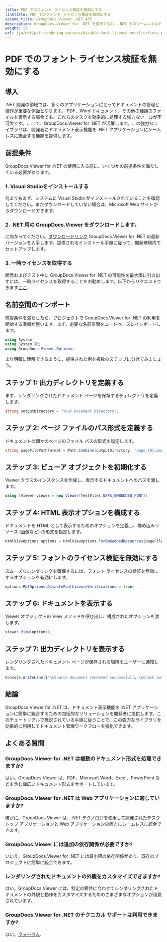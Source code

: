 ```yaml
---
title: PDF でのフォント ライセンス検証を無効にする
linktitle: PDF でのフォント ライセンス検証を無効にする
second_title: GroupDocs.Viewer .NET API
description: GroupDocs.Viewer for .NET を使用すると、.NET でのシームレスなドキュメント表示機能を利用できるようになります。最小限の依存関係でドキュメントのレンダリングを簡単に統合およびカスタマイズできます。
weight: 12
url: /ja/net/pdf-rendering-options/disable-font-license-verifications-pdf/
---
```


# PDF でのフォント ライセンス検証を無効にする

## 導入
.NET 開発の領域では、多くのアプリケーションにとってドキュメントの管理と操作が重要な側面となります。 PDF、Word ドキュメント、その他の種類のファイルを表示する場合でも、これらのタスクを効率的に処理する強力なツールが不可欠です。ここで、GroupDocs.Viewer for .NET が活躍します。この強力なライブラリは、開発者にドキュメント表示機能を .NET アプリケーションにシームレスに統合する機能を提供します。
## 前提条件
GroupDocs.Viewer for .NET の使用に入る前に、いくつかの前提条件を満たしている必要があります。
### 1. Visual Studioをインストールする
何よりもまず、システムに Visual Studio がインストールされていることを確認してください。まだダウンロードしていない場合は、Microsoft Web サイトからダウンロードできます。
### 2. .NET 用の GroupDocs.Viewer をダウンロードします。
に向かってください。[ダウンロードリンク](https://releases.groupdocs.com/viewer/net/) GroupDocs.Viewer for .NET の最新バージョンを入手します。提供されるインストール手順に従って、開発環境内でセットアップします。
### 3. 一時ライセンスを取得する
開発およびテスト中に GroupDocs.Viewer for .NET の可能性を最大限に引き出すには、一時ライセンスを取得することをお勧めします。以下からリクエストできます[ここ](https://purchase.groupdocs.com/temporary-license/).

## 名前空間のインポート
前提条件を満たしたら、プロジェクトで GroupDocs.Viewer for .NET の利用を開始する準備が整います。まず、必要な名前空間をコードベースにインポートします。
```csharp
using System;
using System.IO;
using GroupDocs.Viewer.Options;
```

より明確に理解できるように、提供された例を複数のステップに分けてみましょう。
## ステップ 1: 出力ディレクトリを定義する
まず、レンダリングされたドキュメント ページを保存するディレクトリを定義します。
```csharp
string outputDirectory = "Your Document Directory";
```
## ステップ 2: ページ ファイルのパス形式を定義する
ドキュメントの個々のページのファイル パスの形式を設定します。
```csharp
string pageFilePathFormat = Path.Combine(outputDirectory, "page_{0}.png");
```
## ステップ 3: ビューア オブジェクトを初期化する
Viewer クラスのインスタンスを作成し、表示するドキュメントへのパスを渡します。
```csharp
using (Viewer viewer = new Viewer(TestFiles.OXPS_EMBEDDED_FONT))
```
## ステップ 4: HTML 表示オプションを構成する
ドキュメントを HTML として表示するためのオプションを定義し、埋め込みリソース (画像など) の形式を指定します。
```csharp
HtmlViewOptions options = HtmlViewOptions.ForEmbeddedResources(pageFilePathFormat);
```
## ステップ 5: フォントのライセンス検証を無効にする
スムーズなレンダリングを確保するには、フォント ライセンスの検証を無効にするオプションを有効にします。
```csharp
options.PdfOptions.DisableFontLicenseVerifications = true;
```
## ステップ 6: ドキュメントを表示する
Viewer オブジェクトの View メソッドを呼び出し、構成されたオプションを渡します。
```csharp
viewer.View(options);
```
## ステップ 7: 出力ディレクトリを表示する
レンダリングされたドキュメント ページが保存される場所をユーザーに通知します。
```csharp
Console.WriteLine($"\nSource document rendered successfully.\nCheck output in {outputDirectory}.");
```

## 結論
GroupDocs.Viewer for .NET は、ドキュメント表示機能を .NET アプリケーションに簡単に統合するための包括的なソリューションを開発者に提供します。このチュートリアルで概説されている手順に従うことで、この強力なライブラリを効果的に利用してドキュメント管理ワークフローを強化できます。
## よくある質問
### GroupDocs.Viewer for .NET は複数のドキュメント形式を処理できますか?
はい。GroupDocs.Viewer は、PDF、Microsoft Word、Excel、PowerPoint などを含む幅広いドキュメント形式をサポートしています。
### GroupDocs.Viewer for .NET は Web アプリケーションに適していますか?
確かに、GroupDocs.Viewer は、.NET テクノロジを使用して開発されたデスクトップ アプリケーションと Web アプリケーションの両方にシームレスに統合できます。
### GroupDocs.Viewer には追加の依存関係が必要ですか?
いいえ、GroupDocs.Viewer for .NET には最小限の依存関係があり、既存のプロジェクトに簡単に統合できます。
### レンダリングされたドキュメントの外観をカスタマイズできますか?
はい。GroupDocs.Viewer には、特定の要件に合わせてレンダリングされたドキュメントの外観と動作をカスタマイズするためのさまざまなオプションが用意されています。
### GroupDocs.Viewer for .NET のテクニカル サポートは利用できますか?
はい。[フォーラム](https://forum.groupdocs.com/c/viewer/9).